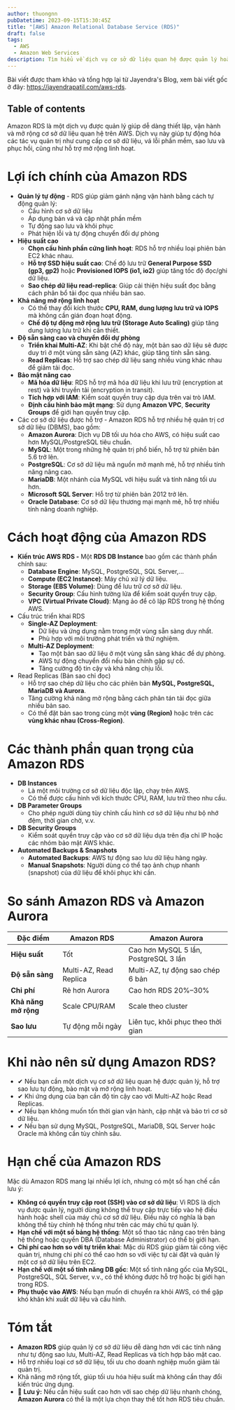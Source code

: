 ```yaml
---
author: thuongnn
pubDatetime: 2023-09-15T15:30:45Z
title: "[AWS] Amazon Relational Database Service (RDS)"
draft: false
tags:
  - AWS
  - Amazon Web Services
description: Tìm hiểu về dịch vụ cơ sở dữ liệu quan hệ được quản lý hoàn toàn bởi AWS, hỗ trợ nhiều loại database engine phổ biến.
---
```

Bài viết được tham khảo và tổng hợp lại từ Jayendra's Blog, xem bài viết gốc ở đây: https://jayendrapatil.com/aws-rds. 

## Table of contents


Amazon RDS là một dịch vụ được quản lý giúp dễ dàng thiết lập, vận hành và mở rộng cơ sở dữ liệu quan hệ trên AWS. Dịch vụ này giúp tự động hóa các tác vụ quản trị như cung cấp cơ sở dữ liệu, vá lỗi phần mềm, sao lưu và phục hồi, cũng như hỗ trợ mở rộng linh hoạt.

# Lợi ích chính của Amazon RDS

- **Quản lý tự động** - RDS giúp giảm gánh nặng vận hành bằng cách tự động quản lý:
    - Cấu hình cơ sở dữ liệu
    - Áp dụng bản vá và cập nhật phần mềm
    - Tự động sao lưu và khôi phục
    - Phát hiện lỗi và tự động chuyển đổi dự phòng
- **Hiệu suất cao**
    - **Chọn cấu hình phần cứng linh hoạt**: RDS hỗ trợ nhiều loại phiên bản EC2 khác nhau.
    - **Hỗ trợ SSD hiệu suất cao**: Chế độ lưu trữ **General Purpose SSD (gp3, gp2)** hoặc **Provisioned IOPS (io1, io2)** giúp tăng tốc độ đọc/ghi dữ liệu.
    - **Sao chép dữ liệu read-replica**: Giúp cải thiện hiệu suất đọc bằng cách phân bổ tải đọc qua nhiều bản sao.
- **Khả năng mở rộng linh hoạt**
    - Có thể thay đổi kích thước **CPU, RAM, dung lượng lưu trữ và IOPS** mà không cần gián đoạn hoạt động.
    - **Chế độ tự động mở rộng lưu trữ (Storage Auto Scaling)** giúp tăng dung lượng lưu trữ khi cần thiết.
- **Độ sẵn sàng cao và chuyển đổi dự phòng**
    - **Triển khai Multi-AZ**: Khi bật chế độ này, một bản sao dữ liệu sẽ được duy trì ở một vùng sẵn sàng (AZ) khác, giúp tăng tính sẵn sàng.
    - **Read Replicas**: Hỗ trợ sao chép dữ liệu sang nhiều vùng khác nhau để giảm tải đọc.
- **Bảo mật nâng cao**
    - **Mã hóa dữ liệu**: RDS hỗ trợ mã hóa dữ liệu khi lưu trữ (encryption at rest) và khi truyền tải (encryption in transit).
    - **Tích hợp với IAM**: Kiểm soát quyền truy cập dựa trên vai trò IAM.
    - **Định cấu hình bảo mật mạng**: Sử dụng **Amazon VPC**, **Security Groups** để giới hạn quyền truy cập.
- Các cơ sở dữ liệu được hỗ trợ - Amazon RDS hỗ trợ nhiều hệ quản trị cơ sở dữ liệu (DBMS), bao gồm:
    - **Amazon Aurora**: Dịch vụ DB tối ưu hóa cho AWS, có hiệu suất cao hơn MySQL/PostgreSQL tiêu chuẩn.
    - **MySQL**: Một trong những hệ quản trị phổ biến, hỗ trợ từ phiên bản 5.6 trở lên.
    - **PostgreSQL**: Cơ sở dữ liệu mã nguồn mở mạnh mẽ, hỗ trợ nhiều tính năng nâng cao.
    - **MariaDB**: Một nhánh của MySQL với hiệu suất và tính năng tối ưu hơn.
    - **Microsoft SQL Server**: Hỗ trợ từ phiên bản 2012 trở lên.
    - **Oracle Database**: Cơ sở dữ liệu thương mại mạnh mẽ, hỗ trợ nhiều tính năng doanh nghiệp.

# Cách hoạt động của Amazon RDS

- **Kiến trúc AWS RDS -** Một **RDS DB Instance** bao gồm các thành phần chính sau:
    - **Database Engine**: MySQL, PostgreSQL, SQL Server,...
    - **Compute (EC2 Instance)**: Máy chủ xử lý dữ liệu.
    - **Storage (EBS Volume)**: Dùng để lưu trữ cơ sở dữ liệu.
    - **Security Group**: Cấu hình tường lửa để kiểm soát quyền truy cập.
    - **VPC (Virtual Private Cloud)**: Mạng ảo để cô lập RDS trong hệ thống AWS.
- Cấu trúc triển khai RDS
    - **Single-AZ Deployment**:
        - Dữ liệu và ứng dụng nằm trong một vùng sẵn sàng duy nhất.
        - Phù hợp với môi trường phát triển và thử nghiệm.
    - **Multi-AZ Deployment**:
        - Tạo một bản sao dữ liệu ở một vùng sẵn sàng khác để dự phòng.
        - AWS tự động chuyển đổi nếu bản chính gặp sự cố.
        - Tăng cường độ tin cậy và khả năng chịu lỗi.
- Read Replicas (Bản sao chỉ đọc)
    - Hỗ trợ sao chép dữ liệu cho các phiên bản **MySQL, PostgreSQL, MariaDB và Aurora**.
    - Tăng cường khả năng mở rộng bằng cách phân tán tải đọc giữa nhiều bản sao.
    - Có thể đặt bản sao trong cùng một **vùng (Region)** hoặc trên các **vùng khác nhau (Cross-Region)**.

# Các thành phần quan trọng của Amazon RDS

- **DB Instances**
    - Là một môi trường cơ sở dữ liệu độc lập, chạy trên AWS.
    - Có thể được cấu hình với kích thước CPU, RAM, lưu trữ theo nhu cầu.
- **DB Parameter Groups**
    - Cho phép người dùng tùy chỉnh cấu hình cơ sở dữ liệu như bộ nhớ đệm, thời gian chờ, v.v.
- **DB Security Groups**
    - Kiểm soát quyền truy cập vào cơ sở dữ liệu dựa trên địa chỉ IP hoặc các nhóm bảo mật AWS khác.
- **Automated Backups & Snapshots**
    - **Automated Backups**: AWS tự động sao lưu dữ liệu hàng ngày.
    - **Manual Snapshots**: Người dùng có thể tạo ảnh chụp nhanh (snapshot) của dữ liệu để khôi phục khi cần.

# So sánh Amazon RDS và Amazon Aurora

| **Đặc điểm** | **Amazon RDS** | **Amazon Aurora** |
| --- | --- | --- |
| **Hiệu suất** | Tốt | Cao hơn MySQL 5 lần, PostgreSQL 3 lần |
| **Độ sẵn sàng** | Multi-AZ, Read Replica | Multi-AZ, tự động sao chép 6 bản |
| **Chi phí** | Rẻ hơn Aurora | Cao hơn RDS 20%–30% |
| **Khả năng mở rộng** | Scale CPU/RAM | Scale theo cluster |
| **Sao lưu** | Tự động mỗi ngày | Liên tục, khôi phục theo thời gian |

# Khi nào nên sử dụng Amazon RDS?

- ✔ Nếu bạn cần một dịch vụ cơ sở dữ liệu quan hệ được quản lý, hỗ trợ sao lưu tự động, bảo mật và mở rộng linh hoạt.
- ✔ Khi ứng dụng của bạn cần độ tin cậy cao với Multi-AZ hoặc Read Replicas.
- ✔ Nếu bạn không muốn tốn thời gian vận hành, cập nhật và bảo trì cơ sở dữ liệu.
- ✔ Nếu bạn sử dụng MySQL, PostgreSQL, MariaDB, SQL Server hoặc Oracle mà không cần tùy chỉnh sâu.

# **Hạn chế của Amazon RDS**

Mặc dù Amazon RDS mang lại nhiều lợi ích, nhưng có một số hạn chế cần lưu ý:

- **Không có quyền truy cập root (SSH) vào cơ sở dữ liệu**: Vì RDS là dịch vụ được quản lý, người dùng không thể truy cập trực tiếp vào hệ điều hành hoặc shell của máy chủ cơ sở dữ liệu. Điều này có nghĩa là bạn không thể tùy chỉnh hệ thống như trên các máy chủ tự quản lý.
- **Hạn chế với một số bảng hệ thống**: Một số thao tác nâng cao trên bảng hệ thống hoặc quyền DBA (Database Administrator) có thể bị giới hạn.
- **Chi phí cao hơn so với tự triển khai**: Mặc dù RDS giúp giảm tải công việc quản trị, nhưng chi phí có thể cao hơn so với việc tự cài đặt và quản lý một cơ sở dữ liệu trên EC2.
- **Hạn chế với một số tính năng DB gốc**: Một số tính năng gốc của MySQL, PostgreSQL, SQL Server, v.v., có thể không được hỗ trợ hoặc bị giới hạn trong RDS.
- **Phụ thuộc vào AWS**: Nếu bạn muốn di chuyển ra khỏi AWS, có thể gặp khó khăn khi xuất dữ liệu và cấu hình.

# **Tóm tắt**

- **Amazon RDS** giúp quản lý cơ sở dữ liệu dễ dàng hơn với các tính năng như tự động sao lưu, Multi-AZ, Read Replicas và tích hợp bảo mật cao.
- Hỗ trợ nhiều loại cơ sở dữ liệu, tối ưu cho doanh nghiệp muốn giảm tải quản trị.
- Khả năng mở rộng tốt, giúp tối ưu hóa hiệu suất mà không cần thay đổi kiến trúc ứng dụng.
- 📌 **Lưu ý:** Nếu cần hiệu suất cao hơn với sao chép dữ liệu nhanh chóng, **Amazon Aurora** có thể là một lựa chọn thay thế tốt hơn RDS tiêu chuẩn.
